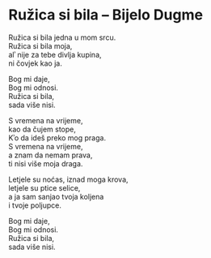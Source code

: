 # Ružica si bila – Bijelo Dugme

Ružica si bila jedna u mom srcu.  
Ružica si bila moja,  
alʾ nije za tebe divlja kupina,  
ni čovjek kao ja.  

Bog mi daje,  
Bog mi odnosi.  
Ružica si bila,  
sada više nisi.  

S vremena na vrijeme,  
kao da čujem stope,  
Kʾo da ideš preko mog praga.  
S vremena na vrijeme,  
a znam da nemam prava,  
ti nisi više moja draga.  

Letjele su noćas, iznad moga krova,  
letjele su ptice selice,  
a ja sam sanjao tvoja koljena  
i tvoje poljupce.  

Bog mi daje,  
Bog mi odnosi.  
Ružica si bila,  
sada više nisi.
